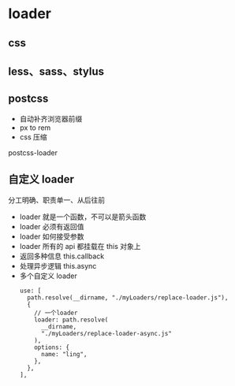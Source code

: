 # loader

## css

## less、sass、stylus

## postcss

- 自动补齐浏览器前缀
- px to rem
- css 压缩

postcss-loader

## 自定义 loader

分工明确、职责单一、从后往前

- loader 就是一个函数，不可以是箭头函数
- loader 必须有返回值
- loader 如何接受参数
- loader 所有的 api 都挂载在 this 对象上
- 返回多种信息 this.callback
- 处理异步逻辑 this.async
- 多个自定义 loader
  ```
  use: [
    path.resolve(__dirname, "./myLoaders/replace-loader.js"),
    {
      // 一个loader
      loader: path.resolve(
        __dirname,
        "./myLoaders/replace-loader-async.js"
      ),
      options: {
        name: "ling",
      },
    },
  ],
  ```
